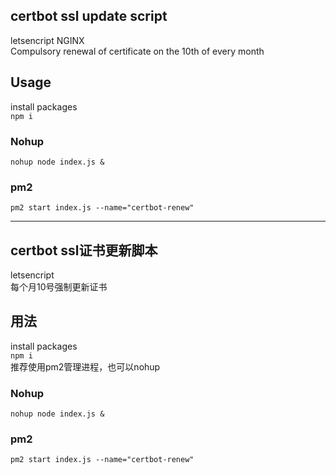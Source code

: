 ## certbot ssl update script
letsencript NGINX  
Compulsory renewal of certificate on the 10th of every month  

## Usage
install packages  
```npm i```
### Nohup
```nohup node index.js &```
### pm2
```pm2 start index.js --name="certbot-renew"```

---
## certbot ssl证书更新脚本
letsencript  
每个月10号强制更新证书

## 用法
install packages  
```npm i```  
推荐使用pm2管理进程，也可以nohup
### Nohup
```nohup node index.js &```
### pm2
```pm2 start index.js --name="certbot-renew"```

